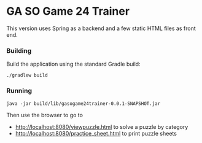 GA SO Game 24 Trainer
=====================

This version uses Spring as a backend and a few static HTML files as front end.

### Building
Build the application using the standard Gradle build:
```
./gradlew build
```

### Running
```
java -jar build/lib/gasogame24trainer-0.0.1-SNAPSHOT.jar
```
Then use the browser to go to
- <http://localhost:8080/viewpuzzle.html> to solve a puzzle by category
- <http://localhost:8080/practice_sheet.html> to print puzzle sheets